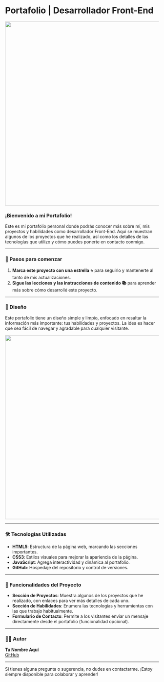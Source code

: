 # Portafolio | Desarrollador Front-End

<p align="center">
  <img width="600" height="600" src="https://user-images.githubusercontent.com/101413385/169097543-d5ada41e-7db8-481d-9d89-cef4efdf7e05.png">
</p>

### ¡Bienvenido a mi Portafolio!

Este es mi portafolio personal donde podrás conocer más sobre mí, mis proyectos y habilidades como desarrollador Front-End. Aquí se muestran algunos de los proyectos que he realizado, así como los detalles de las tecnologías que utilizo y cómo puedes ponerte en contacto conmigo.

---

### 🚀 Pasos para comenzar

1. **Marca este proyecto con una estrella ⭐** para seguirlo y mantenerte al tanto de mis actualizaciones.
2. **Sigue las lecciones y las instrucciones de contenido 📚** para aprender más sobre cómo desarrollé este proyecto.

---


### 🎨 Diseño

Este portafolio tiene un diseño simple y limpio, enfocado en resaltar la información más importante: tus habilidades y proyectos. La idea es hacer que sea fácil de navegar y agradable para cualquier visitante.

<p align="center">
  <img width="600" height="600" src="https://user-images.githubusercontent.com/101413385/169064699-f268715c-822c-4335-b066-97a1bc1ea8e1.png">
</p>

---

### 🛠️ Tecnologías Utilizadas

- **HTML5**: Estructura de la página web, marcando las secciones importantes.
- **CSS3**: Estilos visuales para mejorar la apariencia de la página.
- **JavaScript**: Agrega interactividad y dinámica al portafolio.
- **GitHub**: Hospedaje del repositorio y control de versiones.

---

### 💼 Funcionalidades del Proyecto

- **Sección de Proyectos**: Muestra algunos de los proyectos que he realizado, con enlaces para ver más detalles de cada uno.
- **Sección de Habilidades**: Enumera las tecnologías y herramientas con las que trabajo habitualmente.
- **Formulario de Contacto**: Permite a los visitantes enviar un mensaje directamente desde el portafolio (funcionalidad opcional).
  
---

### 👨‍💻 Autor

**Tu Nombre Aquí**  
[GitHub](https://github.com/Violeta08) 

---

Si tienes alguna pregunta o sugerencia, no dudes en contactarme. ¡Estoy siempre disponible para colaborar y aprender!


